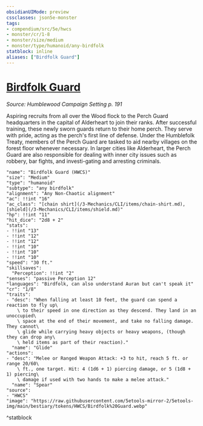 ```yaml
---
obsidianUIMode: preview
cssclasses: json5e-monster
tags:
- compendium/src/5e/hwcs
- monster/cr/1-8
- monster/size/medium
- monster/type/humanoid/any-birdfolk
statblock: inline
aliases: ["Birdfolk Guard"]
---
```

# [Birdfolk Guard](3-Mechanics/CLI/bestiary/humanoid/birdfolk-guard-hwcs.md)
*Source: Humblewood Campaign Setting p. 191*  

Aspiring recruits from all over the Wood flock to the Perch Guard headquarters in the capital of Alderheart to join their ranks. After successful training, these newly sworn guards return to their home perch. They serve with pride, acting as the perch's first line of defense. Under the Humblefolk Treaty, members of the Perch Guard are tasked to aid nearby villages on the forest floor whenever necessary. In larger cities like Alderheart, the Perch Guard are also responsible for dealing with inner city issues such as robbery, bar fights, and investi-gating and arresting criminals.

```statblock
"name": "Birdfolk Guard (HWCS)"
"size": "Medium"
"type": "humanoid"
"subtype": "any birdfolk"
"alignment": "Any Non-Chaotic alignment"
"ac": !!int "16"
"ac_class": "[chain shirt](/3-Mechanics/CLI/items/chain-shirt.md), [shield](/3-Mechanics/CLI/items/shield.md)"
"hp": !!int "11"
"hit_dice": "2d8 + 2"
"stats":
- !!int "13"
- !!int "12"
- !!int "12"
- !!int "10"
- !!int "10"
- !!int "10"
"speed": "30 ft."
"skillsaves":
  "Perception": !!int "2"
"senses": "passive Perception 12"
"languages": "Birdfolk, can also understand Auran but can't speak it"
"cr": "1/8"
"traits":
- "desc": "When falling at least 10 feet, the guard can spend a reaction to fly up\
    \ to their speed in one direction as they descend. They land in an unoccupied\
    \ space at the end of their movement, and take no falling damage. They cannot\
    \ glide while carrying heavy objects or heavy weapons, (though they can drop any\
    \ held items as part of their reaction)."
  "name": "Glide"
"actions":
- "desc": "Melee or Ranged Weapon Attack: +3 to hit, reach 5 ft. or range 20/60\
    \ ft., one target. Hit: 4 (1d6 + 1) piercing damage, or 5 (1d8 + 1) piercing\
    \ damage if used with two hands to make a melee attack."
  "name": "Spear"
"source":
- "HWCS"
"image": "https://raw.githubusercontent.com/5etools-mirror-2/5etools-img/main/bestiary/tokens/HWCS/Birdfolk%20Guard.webp"
```
^statblock
